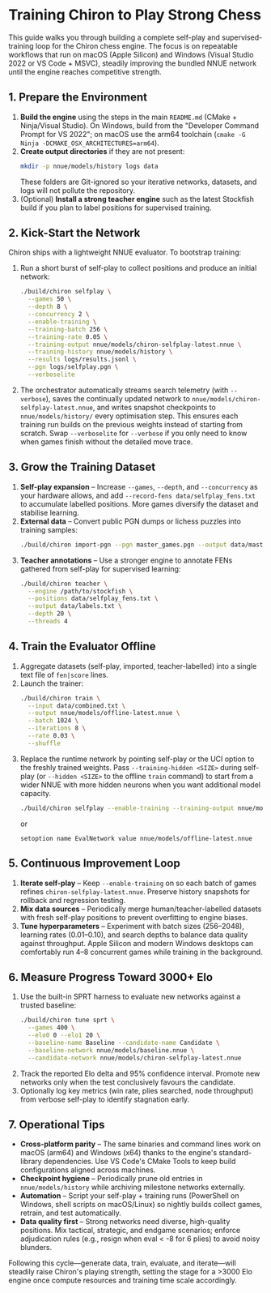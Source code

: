 # Training Chiron to Play Strong Chess

This guide walks you through building a complete self-play and supervised-training loop for the Chiron chess engine. The focus is on repeatable workflows that run on macOS (Apple Silicon) and Windows (Visual Studio 2022 or VS Code + MSVC), steadily improving the bundled NNUE network until the engine reaches competitive strength.

## 1. Prepare the Environment

1. **Build the engine** using the steps in the main `README.md` (CMake + Ninja/Visual Studio). On Windows, build from the "Developer Command Prompt for VS 2022"; on macOS use the arm64 toolchain (`cmake -G Ninja -DCMAKE_OSX_ARCHITECTURES=arm64`).
2. **Create output directories** if they are not present:
   ```bash
   mkdir -p nnue/models/history logs data
   ```
   These folders are Git-ignored so your iterative networks, datasets, and logs will not pollute the repository.
3. (Optional) **Install a strong teacher engine** such as the latest Stockfish build if you plan to label positions for supervised training.

## 2. Kick-Start the Network

Chiron ships with a lightweight NNUE evaluator. To bootstrap training:

1. Run a short burst of self-play to collect positions and produce an initial network:
   ```bash
   ./build/chiron selfplay \
     --games 50 \
     --depth 8 \
     --concurrency 2 \
     --enable-training \
     --training-batch 256 \
     --training-rate 0.05 \
     --training-output nnue/models/chiron-selfplay-latest.nnue \
     --training-history nnue/models/history \
     --results logs/results.jsonl \
     --pgn logs/selfplay.pgn \
     --verboselite
   ```
2. The orchestrator automatically streams search telemetry (with `--verbose`), saves the continually updated network to `nnue/models/chiron-selfplay-latest.nnue`, and writes snapshot checkpoints to `nnue/models/history/` every optimisation step. This ensures each training run builds on the previous weights instead of starting from scratch. Swap `--verboselite` for `--verbose` if you only need to know when games finish without the detailed move trace.

## 3. Grow the Training Dataset

1. **Self-play expansion** – Increase `--games`, `--depth`, and `--concurrency` as your hardware allows, and add `--record-fens data/selfplay_fens.txt` to accumulate labelled positions. More games diversify the dataset and stabilise learning.
2. **External data** – Convert public PGN dumps or lichess puzzles into training samples:
   ```bash
   ./build/chiron import-pgn --pgn master_games.pgn --output data/master.txt
   ```
3. **Teacher annotations** – Use a stronger engine to annotate FENs gathered from self-play for supervised learning:
   ```bash
   ./build/chiron teacher \
     --engine /path/to/stockfish \
     --positions data/selfplay_fens.txt \
     --output data/labels.txt \
     --depth 20 \
     --threads 4
   ```

## 4. Train the Evaluator Offline

1. Aggregate datasets (self-play, imported, teacher-labelled) into a single text file of `fen|score` lines.
2. Launch the trainer:
   ```bash
   ./build/chiron train \
     --input data/combined.txt \
     --output nnue/models/offline-latest.nnue \
     --batch 1024 \
     --iterations 8 \
     --rate 0.03 \
     --shuffle
   ```
3. Replace the runtime network by pointing self-play or the UCI option to the freshly trained weights. Pass `--training-hidden <SIZE>` during self-play (or `--hidden <SIZE>` to the offline `train` command) to start from a wider NNUE with more hidden neurons when you want additional model capacity.
   ```bash
   ./build/chiron selfplay --enable-training --training-output nnue/models/offline-latest.nnue
   ```
   or
   ```
   setoption name EvalNetwork value nnue/models/offline-latest.nnue
   ```

## 5. Continuous Improvement Loop

1. **Iterate self-play** – Keep `--enable-training` on so each batch of games refines `chiron-selfplay-latest.nnue`. Preserve history snapshots for rollback and regression testing.
2. **Mix data sources** – Periodically merge human/teacher-labelled datasets with fresh self-play positions to prevent overfitting to engine biases.
3. **Tune hyperparameters** – Experiment with batch sizes (256–2048), learning rates (0.01–0.10), and search depths to balance data quality against throughput. Apple Silicon and modern Windows desktops can comfortably run 4–8 concurrent games while training in the background.

## 6. Measure Progress Toward 3000+ Elo

1. Use the built-in SPRT harness to evaluate new networks against a trusted baseline:
   ```bash
   ./build/chiron tune sprt \
     --games 400 \
     --elo0 0 --elo1 20 \
     --baseline-name Baseline --candidate-name Candidate \
     --baseline-network nnue/models/baseline.nnue \
     --candidate-network nnue/models/chiron-selfplay-latest.nnue
   ```
2. Track the reported Elo delta and 95% confidence interval. Promote new networks only when the test conclusively favours the candidate.
3. Optionally log key metrics (win rate, plies searched, node throughput) from verbose self-play to identify stagnation early.

## 7. Operational Tips

* **Cross-platform parity** – The same binaries and command lines work on macOS (arm64) and Windows (x64) thanks to the engine's standard-library dependencies. Use VS Code's CMake Tools to keep build configurations aligned across machines.
* **Checkpoint hygiene** – Periodically prune old entries in `nnue/models/history` while archiving milestone networks externally.
* **Automation** – Script your self-play + training runs (PowerShell on Windows, shell scripts on macOS/Linux) so nightly builds collect games, retrain, and test automatically.
* **Data quality first** – Strong networks need diverse, high-quality positions. Mix tactical, strategic, and endgame scenarios; enforce adjudication rules (e.g., resign when eval < -8 for 6 plies) to avoid noisy blunders.

Following this cycle—generate data, train, evaluate, and iterate—will steadily raise Chiron's playing strength, setting the stage for a >3000 Elo engine once compute resources and training time scale accordingly.
